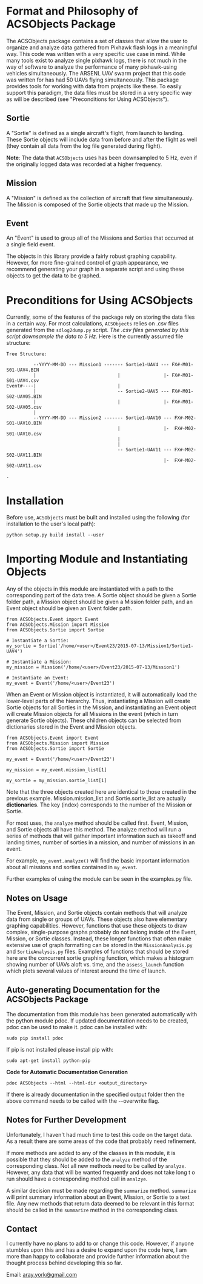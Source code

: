 # Format and Philosophy of ACSObjects Package
The ACSObjects package contains a set of classes that allow the user to organize and analyze data gathered from Pixhawk flash logs in a meaningful way. This code was written with a very specific use case in mind. While many tools exist to analyze single pixhawk logs, there is not much in the way of software to analyze the performance of many pixhawk-using vehicles simultaneously. The ARSENL UAV swarm project that this code was written for has had 50 UAVs flying simultaneously. This package provides tools for working with data from projects like these. To easily support this paradigm, the data files must be stored in a very specific way as will be described (see "Preconditions for Using ACSObjects").

## Sortie
A "Sortie" is defined as a single aircraft's flight, from launch to landing. These Sortie objects will include data from before and after the flight as well (they contain all data from the log file generated during flight).

**Note**: The data that `ACSObjects` uses has been downsampled to 5 Hz, even if the originally logged data was recorded at a higher frequency.

## Mission
A "Mission" is defined as the collection of aircraft that flew simultaneously. The Mission is composed of the Sortie objects that made up the Mission.

## Event
An "Event" is used to group all of the Missions and Sorties that occurred at a single field event.

The objects in this library provide a fairly robust graphing capability. However, for more fine-grained control of graph appearance, we recommend generating your graph in a separate script and using these objects to get the data to be graphed.

# Preconditions for Using ACSObjects
Currently, some of the features of the package rely on storing the data files in a certain way. For most calculations, `ACSObjects` relies on .csv files generated from the `sdlog2dump.py` script. _The .csv files generated by this script downsample the data to 5 Hz._ Here is the currently assumed file structure:

```
Tree Structure:

          --YYYY-MM-DD --- Mission1 ------- Sortie1-UAV4 --- FX#-M01-S01-UAV4.BIN
          |                              |                |- FX#-M01-S01-UAV4.csv
Event#----|                              |
          |                              -- Sortie2-UAV5 --- FX#-M01-S02-UAV05.BIN
          |                              |                |- FX#-M01-S02-UAV05.csv
          |
          --YYYY-MM-DD --- Mission2 ------- Sortie1-UAV10 --- FX#-M02-S01-UAV10.BIN
                                         |                |-  FX#-M02-S01-UAV10.csv
                                         |
                                         |
                                         -- Sortie1-UAV11 --- FX#-M02-S02-UAV11.BIN
                                                          |-  FX#-M02-S02-UAV11.csv

.
```

# Installation
Before use, `ACSObjects` must be built and installed using the following (for installation to the user's local path):

```
python setup.py build install --user
```

# Importing Module and Instantiating Objects
Any of the objects in this module are instantiated with a path to the corresponding part of the data tree. A Sortie object should be given a Sortie folder path, a Mission object should be given a Mission folder path, and an Event object should be given an Event folder path.

```
from ACSObjects.Event import Event
from ACSObjects.Mission import Mission
from ACSObjects.Sortie import Sortie

# Instantiate a Sortie:
my_sortie = Sortie('/home/<user>/Event23/2015-07-13/Mission1/Sortie1-UAV4')

# Instantiate a Mission:
my_mission = Mission('/home/<user>/Event23/2015-07-13/Mission1')

# Instantiate an Event:
my_event = Event('/home/<user>/Event23')
```

When an Event or Mission object is instantiated, it will automatically load the lower-level parts of the hierarchy. Thus, instantiating a Mission will create Sortie objects for all Sorties in the Mission, and instantiating an Event object will create Mission objects for all Missions in the event (which in turn generate Sortie objects). These children objects can be selected from dictionaries stored in the Event and Mission objects.

```
from ACSObjects.Event import Event
from ACSObjects.Mission import Mission
from ACSObjects.Sortie import Sortie

my_event = Event('/home/<user>/Event23')

my_mission = my_event.mission_list[1]

my_sortie = my_mission.sortie_list[1]
```

Note that the three objects created here are identical to those created in the previous example. Mission.mission_list and Sortie.sortie_list are actually **dictionaries**. The key (index) corresponds to the number of the Mission or Sortie.

For most uses, the `analyze` method should be called first. Event, Mission, and Sortie objects all have this method. The analyze method will run a series of methods that will gather important information such as takeoff and landing times, number of sorties in a mission, and number of missions in an event.

For example, `my_event.analyze()` will find the basic important information about all missions and sorties contained in `my_event`.

Further examples of using the module can be seen in the examples.py file.

## Notes on Usage
The Event, Mission, and Sortie objects contain methods that will analyze data from single or groups of UAVs. These objects also have elementary graphing capabilities. However, functions that use these objects to draw complex, single-purpose graphs probably do not belong inside of the Event, Mission, or Sortie classes. Instead, these longer functions that often make extensive use of graph formatting can be stored in the `MissionAnalysis.py` and `SortieAnalysis.py` files. Examples of functions that should be stored here are the concurrent sortie graphing function, which makes a histogram showing number of UAVs aloft vs. time, and the `assess_launch` function which plots several values of interest around the time of launch.

## Auto-generating Documentation for the ACSObjects Package
The documentation from this module has been generated automatically with the python module pdoc. If updated documentation needs to be created, pdoc can be used to make it. pdoc can be installed with:

```
sudo pip install pdoc
```

If pip is not installed please install pip with:

```
sudo apt-get install python-pip
```

**Code for Automatic Documentation Generation**

```
pdoc ACSObjects --html --html-dir <output_directory>
```

If there is already documentation in the specified output folder then the above command needs to be called with the --overwrite flag.

## Notes for Further Development
Unfortunately, I haven't had much time to test this code on the target data. As a result there are some areas of the code that probably need refinement.

If more methods are added to any of the classes in this module, it is possible that they should be added to the `analyze` method of the corresponding class. Not all new methods need to be called by `analyze`. However, any data that will be wanted frequently and does not take long t o run should have a corresponding method call in `analzye`.

A similar decision must be made regarding the `summarize` method. `summarize` will print summary information about an Event, Mission, or Sortie to a text file. Any new methods that return data deemed to be relevant in this format should be called in the `summarize` method in the corresponding class.

## Contact
I currently have no plans to add to or change this code. However, if anyone stumbles upon this and has a desire to expand upon the code here, I am more than happy to collaborate and provide further information about the thought process behind developing this so far.

Email: aray.york@gmail.com
